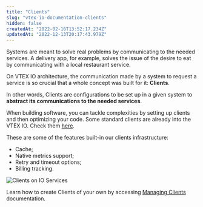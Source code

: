 ```yaml
---
title: "Clients"
slug: "vtex-io-documentation-clients"
hidden: false
createdAt: "2022-02-16T13:52:17.234Z"
updatedAt: "2022-12-13T20:17:43.979Z"
---
```


Systems are meant to solve real problems by communicating to the needed services. A delivery app, for example, solves the issue of the desire to eat by communicating with a local restaurant service.

On VTEX IO architecture, the communication made by a system to request a service is so crucial that a whole concept was built for it: **Clients**.

In other words, Clients are configurations to be set up in a given system to **abstract its communications to the needed services**.

When building software, you can tackle complexities by setting up clients and then optimizing your code. Some standard clients are already into the VTEX IO. Check them [here](https://github.com/vtex/node-vtex-api/blob/ccf4d8f8d3208007c4bfd558baf979df8d825af8/src/clients/IOClients.ts).

These are some of the features built-in our clients infrastructure:

- Cache;
- Native metrics support;
- Retry and timeout options;
- Billing tracking.

![Clients on IO Services](https://cdn.jsdelivr.net/gh/vtexdocs/dev-portal-content@main/images/vtex-io-documentation-clients-0.png)

Learn how to create Clients of your own by accessing [Managing Clients](https://developers.vtex.com/docs/guides/vtex-io-documentation-how-to-create-and-use-clients) documentation.
